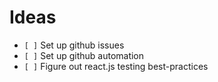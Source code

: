 # Ideas

* `[ ]` Set up github issues
* `[ ]` Set up github automation
* `[ ]` Figure out react.js testing best-practices

